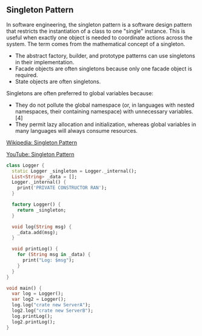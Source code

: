 ## Singleton Pattern
In software engineering, the singleton pattern is a software design pattern that restricts the instantiation of a class to one "single" instance. This is useful when exactly one object is needed to coordinate actions across the system. The term comes from the mathematical concept of a singleton.

* The abstract factory, builder, and prototype patterns can use singletons in their implementation.
* Facade objects are often singletons because only one facade object is required.
* State objects are often singletons.

Singletons are often preferred to global variables because:
* They do not pollute the global namespace (or, in languages with nested namespaces, their containing namespace) with unnecessary variables.[4]
* They permit lazy allocation and initialization, whereas global variables in many languages will always consume resources.

[Wikipedia: Singleton Pattern](https://en.wikipedia.org/wiki/Singleton_pattern)

[YouTube: Singleton Pattern](https://www.youtube.com/watch?v=hUE_j6q0LTQ&list=PLrhzvIcii6GNjpARdnO4ueTUAVR9eMBpc&index=6&ab_channel=ChristopherOkhravi)

``` dart
class Logger {
  static Logger _singleton = Logger._internal();
  List<String> _data = [];
  Logger._internal() {
    print('PRIVATE CONSTRUCTOR RAN');
  }

  factory Logger() {
    return _singleton;
  }

  void log(String msg) {
    _data.add(msg);
  }

  void printLog() {
    for (String msg in _data) {
      print("Log: $msg");
    }
  }
}

void main() {
  var log = Logger();
  var log2 = Logger();
  log.log("crate new ServerA");
  log2.log("crate new ServerB");
  log.printLog();
  log2.printLog();
}
```
